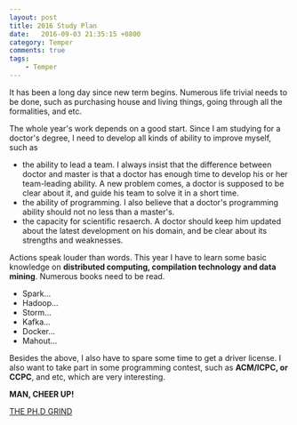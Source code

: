 ```yaml
---
layout: post
title: 2016 Study Plan
date:   2016-09-03 21:35:15 +0800
category: Temper
comments: true
tags:
    - Temper
---
```

<div class="message">
  It has been a long day since new term begins. Numerous life trivial needs to be done, such as purchasing house and living things, going through all the formalities, and etc.
</div>
  <!-- more -->
  
  The whole year's work depends on a good start. Since I am studying for a doctor's degree, I need to develop all kinds of ability to improve myself, such as

- the ability to lead a team. I always insist that the difference between doctor and master is that a doctor has enough time to develop his or her team-leading ability. A new problem comes, a doctor is supposed to be clear about it, and guide his team to solve it in a short time.
- the ability of programming. I also believe that a doctor's programming ability should not no less than a master's.
- the capacity for scientific resaerch. A doctor should keep him updated about the latest development on his domain, and be clear about its strengths and weaknesses.

Actions speak louder than words. This year I have to learn some basic knowledge on **distributed computing, compilation technology and data mining**.
Numerous books need to be read.

- Spark...
- Hadoop...
- Storm...
- Kafka...
- Docker...
- Mahout...

Besides the above, I also have to spare some time to get a driver license.
I also want to take part in some programming contest, such as **ACM/ICPC, or CCPC**, and etc, which are very interesting.

**MAN, CHEER UP!**

[THE PH.D GRIND](http://www.pgbovine.net/PhD-memoir/pguo-PhD-grind.pdf)
